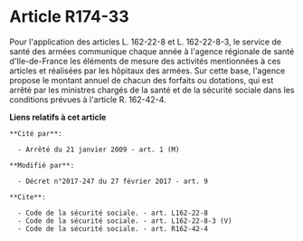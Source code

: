 # Article R174-33

Pour l'application des articles L. 162-22-8 et L. 162-22-8-3, le service de santé des armées communique chaque année à
l'agence régionale de santé d'Ile-de-France les éléments de mesure des activités mentionnées à ces articles et réalisées par
les hôpitaux des armées. Sur cette base, l'agence propose le montant annuel de chacun des forfaits ou dotations, qui est
arrêté par les ministres chargés de la santé et de la sécurité sociale dans les conditions prévues à l'article R. 162-42-4.

**Liens relatifs à cet article**

	**Cité par**:

	  - Arrêté du 21 janvier 2009 - art. 1 (M)

	**Modifié par**:

	  - Décret n°2017-247 du 27 février 2017 - art. 9

	**Cite**:

	  - Code de la sécurité sociale. - art. L162-22-8
	  - Code de la sécurité sociale. - art. L162-22-8-3 (V)
	  - Code de la sécurité sociale. - art. R162-42-4
